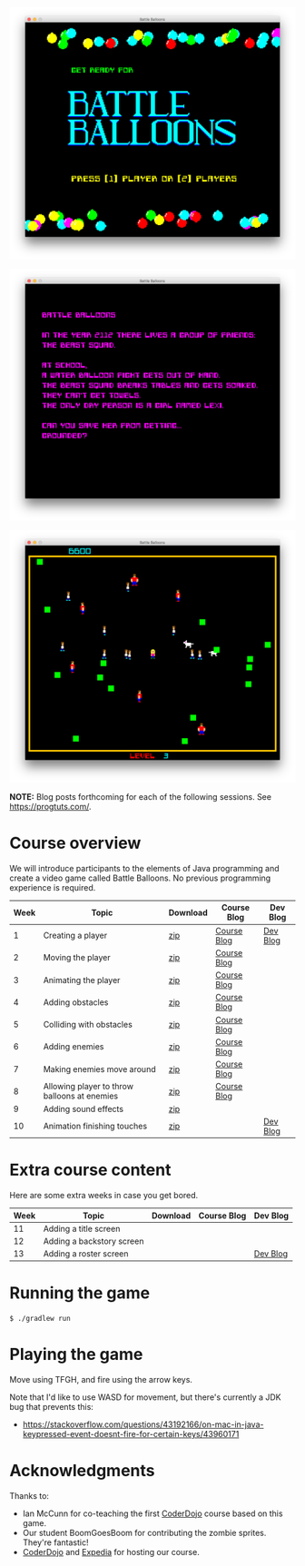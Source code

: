 ![Screenshot](screenshots/bb-title.png)

![Screenshot](screenshots/bb-backstory.png)

![Screenshot](screenshots/bb-arena.png)

**NOTE:** Blog posts forthcoming for each of the following sessions. See https://progtuts.com/.

# Course overview

We will introduce participants to the elements of Java programming and create a video game called Battle Balloons. No
previous programming experience is required.

| Week | Topic | Download | Course Blog | Dev Blog |
| ---- | ----- | -------- | ----------- | -------- |
| 1 | Creating a player | [zip](https://github.com/williewheeler/battle-balloons-course/archive/week01.zip) | [Course Blog](https://medium.com/programming-for-kids/battle-balloons-week-1-8f0674656950) | [Dev Blog](https://progtuts.com/post/retro-lores-games-with-java2d/) |
| 2 | Moving the player | [zip](https://github.com/williewheeler/battle-balloons-course/archive/week02.zip) | [Course Blog](https://medium.com/programming-for-kids/battle-balloons-week-2-77566fc00577) | |
| 3 | Animating the player | [zip](https://github.com/williewheeler/battle-balloons-course/archive/week03.zip) | [Course Blog](https://medium.com/programming-for-kids/battle-balloons-week-3-4f7675554ae6) | |
| 4 | Adding obstacles | [zip](https://github.com/williewheeler/battle-balloons-course/archive/week04.zip) | [Course Blog](https://medium.com/programming-for-kids/battle-balloons-week-4-bb45bcce9e42) | |
| 5 | Colliding with obstacles | [zip](https://github.com/williewheeler/battle-balloons-course/archive/week05.zip) | [Course Blog](https://medium.com/programming-for-kids/battle-balloons-week-5-8240e74fb14d) | |
| 6 | Adding enemies | [zip](https://github.com/williewheeler/battle-balloons-course/archive/week06.zip) | [Course Blog](https://medium.com/programming-for-kids/battle-balloons-week-6-33d08e8dcba3) | |
| 7 | Making enemies move around | [zip](https://github.com/williewheeler/battle-balloons-course/archive/week07.zip) | [Course Blog](https://medium.com/programming-for-kids/battle-balloons-week-7-e946e548d539) | |
| 8 | Allowing player to throw balloons at enemies | [zip](https://github.com/williewheeler/battle-balloons-course/archive/week08.zip) | [Course Blog](https://medium.com/programming-for-kids/battle-balloons-week-8-767b054a5723) | |
| 9 | Adding sound effects | [zip](https://github.com/williewheeler/battle-balloons-course/archive/week09.zip) | | |
| 10 | Animation finishing touches | [zip](https://github.com/williewheeler/battle-balloons-course/archive/week10.zip) | | [Dev Blog](https://progtuts.com/post/sprite-spaghettification/) |

# Extra course content

Here are some extra weeks in case you get bored.

| Week | Topic | Download | Course Blog | Dev Blog |
| ---- | ----- | -------- | ----------- | -------- |
| 11 | Adding a title screen | | | |
| 12 | Adding a backstory screen | | | |
| 13 | Adding a roster screen | | | [Dev Blog](https://progtuts.com/post/blinking-as-a-random-variable/) |

# Running the game

    $ ./gradlew run

# Playing the game

Move using TFGH, and fire using the arrow keys.

Note that I'd like to use WASD for movement, but there's currently a JDK bug that prevents this:

- https://stackoverflow.com/questions/43192166/on-mac-in-java-keypressed-event-doesnt-fire-for-certain-keys/43960171

# Acknowledgments

Thanks to:

- Ian McCunn for co-teaching the first [CoderDojo](https://coderdojo.com/) course based on this game.
- Our student BoomGoesBoom for contributing the zombie sprites. They're fantastic!
- [CoderDojo](https://coderdojo.com/) and [Expedia](https://www.expedia.com/) for hosting our course.
